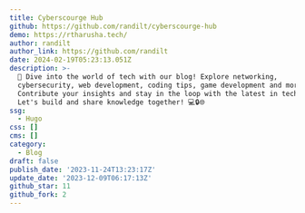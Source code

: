 ```yaml
---
title: Cyberscourge Hub
github: https://github.com/randilt/cyberscourge-hub
demo: https://rtharusha.tech/
author: randilt
author_link: https://github.com/randilt
date: 2024-02-19T05:23:13.051Z
description: >-
  🚀 Dive into the world of tech with our blog! Explore networking,
  cybersecurity, web development, coding tips, game development and more.
  Contribute your insights and stay in the loop with the latest in technology.
  Let's build and share knowledge together! 💻🔒🌐
ssg:
  - Hugo
css: []
cms: []
category:
  - Blog
draft: false
publish_date: '2023-11-24T13:23:17Z'
update_date: '2023-12-09T06:17:13Z'
github_star: 11
github_fork: 2
---
```

